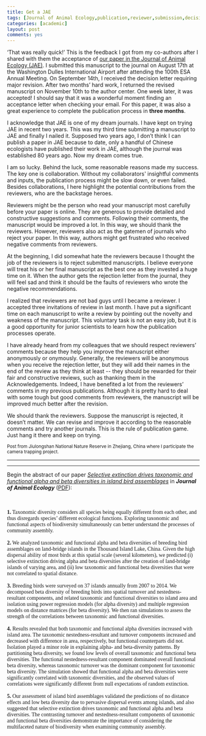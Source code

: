 ```yaml
---
title: Get a JAE
tags: [Journal of Animal Ecology,publication,reviewer,submission,decision letter,with associate editor,under review,rejection]
categories: [academic]
layout: post
comments: yes
---
```


‘That was really quick!’ This is the feedback I got from my co-authors after I shared with them the acceptance of [our paper in the Journal of Animal Ecology (JAE)](http://onlinelibrary.wiley.com/doi/10.1111/1365-2656.12478/abstract). I submitted this manuscript to the journal on August 17th at the Washington Dulles International Airport after attending the 100th ESA Annual Meeting. On September 14th, I received the decision letter requiring major revision. After two months’ hard work, I returned the revised manuscript on November 10th to the author center. One week later, it was accepted! I should say that it was a wonderful moment finding an acceptance letter when checking your email. For this paper, it was also a great experience to complete the publication process in **three months**.

I acknowledge that JAE is one of my dream journals. I have kept on trying JAE in recent two years. This was my third time submitting a manuscript to JAE and finally I nailed it. Supposed two years ago, I don’t think I can publish a paper in JAE because to date, only a handful of Chinese ecologists have published their work in JAE, although the journal was established 80 years ago. Now my dream comes true.

I am so lucky. Behind the luck, some reasonable reasons made my success. The key one is collaboration. Without my collaborators' insightful comments and inputs, the publication process might be slow down, or even failed. Besides collaborations, I here highlight the potential contributions from the reviewers, who are the backstage heroes.

Reviewers might be the person who read your manuscript most carefully before your paper is online. They are generous to provide detailed and constructive suggestions and comments. Following their comments, the manuscript would be improved a lot. In this way, we should thank the reviewers. However, reviewers also act as the gatemen of journals who reject your paper. In this way, authors might get frustrated who received negative comments from reviewers.

At the beginning, I did somewhat hate the reviewers because I thought the job of the reviewers is to reject submitted manuscripts. I believe everyone will treat his or her final manuscript as the best one as they invested a huge time on it. When the author gets the rejection letter from the journal, they will feel sad and think it should be the faults of reviewers who wrote the negative recommendations.

I realized that reviewers are not bad guys until I became a reviewer. I accepted three invitations of review in last month. I have put a significant time on each manuscript to write a review by pointing out the novelty and weakness of the manuscript. This voluntary task is not an easy job, but it is a good opportunity for junior scientists to learn how the publication processes operate.

I have already heard from my colleagues that we should respect reviewers’ comments because they help you improve the manuscript either anonymously or onymously. Generally, the reviewers will be anonymous when you receive the rejection letter, but they will add their names in the end of the review as they think at least -- they should be rewarded for their fair and constructive reviews, such as thanking them in the Acknowledgements. Indeed, I have benefited a lot from the reviewers’ comments in my previous publications. Although it is pretty hard to deal with some tough but good comments from reviewers, the manuscript will be improved much better after the revision.

We should thank the reviewers. Suppose the manuscript is rejected, it doesn’t matter. We can revise and improve it according to the reasonable comments and try another journals. This is the rule of publication game. Just hang it there and keep on trying.

<small>Post from Jiulongshan National Nature Reserve in Zhejiang, China where I participate the camera trapping project.</small>

------

Begin the abstract of our paper [*Selective extinction drives taxonomic and functional alpha and beta diversities in island bird assemblages*](http://onlinelibrary.wiley.com/doi/10.1111/1365-2656.12478/abstract) in ***Journal of Animal Ecology*** ([PDF](http://sixf.org/files/articles/Si-etal2016JAE.pdf)):<br/>
<br/><div style="font-family: Palatino, serif;"><b>1.</b> Taxonomic diversity considers all species being equally different from each other, and thus disregards species’ different ecological functions. Exploring taxonomic and functional aspects of biodiversity simultaneously can better understand the processes of community assembly.<br/><br/><b>2.</b> We analyzed taxonomic and functional alpha and beta diversities of breeding bird assemblages on land-bridge islands in the Thousand Island Lake, China. Given the high dispersal ability of most birds at this spatial scale (several kilometers), we predicted (i) selective extinction driving alpha and beta diversities after the creation of land-bridge islands of varying area, and (ii) low taxonomic and functional beta diversities that were not correlated to spatial distance.<br/><br/><b>3.</b> Breeding birds were surveyed on 37 islands annually from 2007 to 2014. We decomposed beta diversity of breeding birds into spatial turnover and nestedness-resultant components, and related taxonomic and functional diversities to island area and isolation using power regression models (for alpha diversity) and multiple regression models on distance matrices (for beta diversity). We then ran simulations to assess the strength of the correlations between taxonomic and functional diversities.<br/><br/><b>4.</b> Results revealed that both taxonomic and functional alpha diversities increased with island area. The taxonomic nestedness-resultant and turnover components increased and decreased with difference in area, respectively, but functional counterparts did not. Isolation played a minor role in explaining alpha- and beta-diversity patterns. By partitioning beta diversity, we found low levels of overall taxonomic and functional beta diversities. The functional nestedness-resultant component dominated overall functional beta diversity, whereas taxonomic turnover was the dominant component for taxonomic beta diversity. The simulation showed that functional alpha and beta diversities were significantly correlated with taxonomic diversities, and the observed values of correlations were significantly different from null expectations of random extinction.<br/><br/><b>5.</b> Our assessment of island bird assemblages validated the predictions of no distance effects and low beta diversity due to pervasive dispersal events among islands, and also suggested that selective extinction drives taxonomic and functional alpha and beta diversities. The contrasting turnover and nestedness-resultant components of taxonomic and functional beta diversities demonstrate the importance of considering the multifaceted nature of biodiversity when examining community assembly.</div>